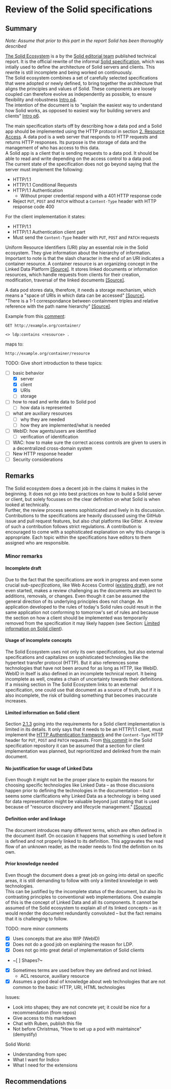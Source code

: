 # Review of the Solid specifications

## Summary
<!-- ---
Notes:

The specification defines a few terms in the beginning, which are crucial in understanding the document and Solid generally.
The definitions shall not be introduce using other terminology as the original definitions are already short and concise:

"A data pod is a place for storing documents, with mechanisms for controlling who can access what."

"A Solid app is an application that reads or writes data from one or more [data pods](https://solid.github.io/specification/#data-pod)."

"A read operation entails that information about a resource’s existence or its description can be known." [[[Source]]](https://github.com/solid/specification/issues/149#issue-568433265)

"A write operation entails that information about resources can be created or removed." [[[Source]]](https://github.com/solid/specification/issues/126#issuecomment-569920473)

"An append operation entails that information can be added but not removed." [[[Source]]](https://github.com/solid/specification/issues/118#issuecomment-569648485)

[The Solid Ecosystem](https://solid.github.io/specification/) is a publication that outlines "how Solid servers and clients can be interoperable by using communication protocols, global identifiers, authentication and authorization mechanisms, data formats and shapes, and query interfaces" [[Source]](https://solid.github.io/specification/#intro).
It does so by combining a set of technical specifications that were either defined by the Solid team in the progress or are existing specifications

all technical and non-technical parts of how Solid works. It does so in the form of specifications which define their correct means of implementation to ensure the proper usage of the Solid idea. It uses

Currently, the document is still in an incomplete draft status and has therefore, a few sections that are not yet defined and written down. In an initial approach of writing down everything about Solid [this](https://github.com/solid/solid-spec/) informal specification was produced.
It is used as a guide while formulating the real specifications.

The main document, the "The Solid Ecosystem", brings together a set of specifications, either specifications that coin new terms and are being devised at the same time or it reuses existing technical reports by linking to it – mostly being Request for Comments (RFC).\

The main document describes Solid as "applications with secure and permissioned access to externally stored data in an interoperable way".

The main document consists of six sections: *(1) Introduction, (2) Authenticated Resource Access, (3) Clients and Apps, (4) Optional Integrations, (5) HTTP Definitions and (6) Security Considerations*.

The Solid Ecosystem introduces two crucial terms a **data pod**, which is the decentralized location for the storage of data and a **Solid app** that reads and writes from and to a data pod.\

Section 3 of The Solid Ecosystem is titled *Clients and Apps* and states that it will give an implementation guidance, but because it is missing, it cannot be reasoned about. Therefore, an evaluation of existing Solid applications will be conducted. -->

*Note: Assume that prior to this part in the report Solid has been thoroughly described*

[The Solid Ecosystem](https://solid.github.io/specification/) is a by the [Solid editorial team](https://github.com/solid/process/blob/master/panels.md) published technical report. It is the official rewrite of the informal [Solid specification](https://github.com/solid/solid-spec/), which was intially used to define the architecture of Solid servers and clients. This rewrite is still incomplete and being worked on continuously.\
The Solid ecosystem combines a set of carefully selected specifications that were adopted or newly defined, to bring together the architecture that aligns the principles and values of Solid. These components are loosely coupled can therefore evolve as independently as possible, to ensure flexibility and robustness [Intro p4](https://solid.github.io/specification/#intro).\
The intention of the document is to "explain the easiest way to understand how Solid works, as opposed to easiest way for building servers and clients" [Intro p6](https://solid.github.io/specification/#intro).

The main specification starts off by describing how a data pod and a Solid app should be implemented using the HTTP protocol in section [2. Resource Access](https://solid.github.io/specification/#resource-access). A data pod is a web server that responds to HTTP requests and returns HTTP responses. Its purpose is the storage of data and the management of who has access to this data.\
A Solid app is a client that is sending requests to a data pod. It should be able to read and write depending on the access control to a data pod.\
The current state of the specification does not go beyond saying that the server must implement the following:
<!-- TODO: not sure if this is needed -->
- HTTP/1.1
- HTTP/1.1 Conditional Requests
- HTTP/1.1 Authentication
  - Without proper credential respond with a 401 HTTP response code
- Reject `PUT`, `POST` and `PATCH` without a `Content-Type` header with HTTP response code 400

For the client implementation it states:

- HTTP/1.1
- HTTP/1.1 Authentication client part
- Must send the `Content-Type` header with `PUT`, `POST` and `PATCH` requests

Uniform Resource Identifiers (URI) play an essential role in the Solid ecosystem. They give information about the hierarchy of information. Important to note is that the slash character in the end of an URI indicates a container resource. A container resource is an organizing concept in the Linked Data Platform [[Source]](https://www.w3.org/TR/ldp/#ldpc). It stores linked documents or information resources, which handle requests from clients for their creation, modification, traversal of the linked documents [[Source]](https://www.w3.org/TR/ldp/#dfn-linked-data-platform-container).<!-- TODO: could need a more thorough explanation here -->

A data pod stores data, therefore, it needs a storage mechanism, which means a "space of URIs in which data can be accessed" [[Source]](https://solid.github.io/specification/#storage).\
"There is a 1-1 correspondance between containment triples and relative reference with the path name hierarchy" [[Source]](https://solid.github.io/specification/#resource-containment).

Example from this [comment](https://github.com/solid/specification/issues/98#issuecomment-547506617):

```
GET http://example.org/container/

<> ldp:contains <resource> .
```

maps to:

```
http://example.org/container/resource
```



TODO: Give short introduction to these topics:

- [ ] basic behavior
  - [x] server
  - [x] client
  - [x] URIs
  - [ ] storage
- [ ] how to read and write data to Solid pod
  - [ ] how data is represented
- [ ] what are auxiliary resources
  - [ ] why they are needed
  - [ ] how they are implemented/what is needed
- [ ] WebID: how agents/users are identified
  - [ ] verification of identification
- [ ] WAC: how to make sure the correct access controls are given to users in a decentralized cross-domain system
- [ ] New HTTP response header
- [ ] Security considerations

## Remarks

The Solid ecosystem does a decent job in the claims it makes in the beginning. It does not go into best practices on how to build a Solid server or client, but solely focusses on the clear definition on what Solid is when looked at technically.\
Further, the review process seems sophisticated and lively in its discussion.
Contributions to the specifications are heavily discussed using the GitHub issue and pull request features, but also chat platforms like Gitter. A review of such a contribution follows strict regulations. A contribution is encouraged to come with a sophisticated explanation on why this change is appropriate. Each topic within the specifications have editors to them assigned who are responsible.

### Minor remarks

<!-- TODO: think about the order of these -->

#### Incomplete draft

Due to the fact that the specifications are work in progress and even some crucial *sub-specifications*, like Web Access Control ([existing draft](https://www.w3.org/wiki/WebAccessControl)), are not even started, makes a review challenging as the documents are subject to additions, removals, or changes.
Even though it can be assumed the general direction of its underlying principles does not change.
An application developed to the rules of today's Solid rules could result in the same application not conforming to tomorrow's set of rules and because the section on how a client should be implemented was temporarily removed from the specification it may likely happen (see Section: [Limited information on Solid client](#limited-information-on-solid-client)).

#### Usage of incomplete concepts

The Solid Ecosystem uses not only its own specifications, but also external specifications and capitalizes on sophisticated technologies like the hypertext transfer protocol (HTTP).
But it also references some technologies that have not been around for as long as HTTP, like WebID.\
WebID in itself is also defined in an incomplete technical report. It being incomplete as well, creates a chain of uncertainty towards their definitions.\
If a missing section in The Solid Ecosystem links to an external specification, one could use that document as a source of truth, but if it is also incomplete, the risk of building something that becomes inaccurate increases.

#### Limited information on Solid client

Section [2.1.3](https://solid.github.io/specification/#http-client) going into the requirements for a Solid client implementation is limited in its details.
It only says that it needs to be an HTTP/1.1 client, must implement the [HTTP Authentication framework](https://httpwg.org/specs/rfc7235.html) and the `Content-Type` HTTP header for `PUT`, `POST` and `PATCH` requests.
From [this commit](https://github.com/solid/specification/commit/d387e332f3bbc9af8e7ad596fa742530262a76a9) in the Solid specification repository it can be assumed that a section for client implementation was planned, but reprioritized and delinked from the main document.

#### No justification for usage of Linked Data

Even though it might not be the proper place to explain the reasons for choosing specific technologies like Linked Data – as those discussions happen prior to defining the technologies in the documentation – but it seems some clarifications why Linked Data as a technology is being used for data representation might be valuable beyond just stating that is used because of "resource discovery and lifecycle management." [[Source]](https://solid.github.io/specification/#resource-containment)

#### Definition order and linkage
<!-- ACL resource, container resource, auxiliary resource -->
The document introduces many different terms, which are often defined in the document itself. On occasion it happens that something is used before it is defined and not properly linked to its definition. This aggravates the read flow of an unknown reader, as the reader needs to find the definition on its own.

#### Prior knowledge needed

Even though the document does a great job on going into detail on specific areas, it is still demanding to follow with only a limited knowledge in web technologies.\
This can be justified by the incomplete status of the document, but also its contrasting principles to conventional web implementations.
One example of this is the concept of Linked Data and all its components. It cannot be assumed of the Solid ecosystem to explain all of its linked concepts – as it would render the document redundantly convoluted – but the fact remains that it is challenging to follow.

TODO: more minor comments

- [x] Uses concepts that are also WIP (WebID)
- [x] Does not do a good job on explaining the reason for LDP.
- [x] Does not go into great detail of implementation of Solid clients
- ~[ ] Shapes?~
- [x] Sometimes terms are used before they are defined and not linked.
  - ACL resource, auxiliary resource
- [x] Assumes a good deal of knowledge about web technologies that are not common to the basic: HTTP, URI, HTML technologies

Issues:

- Look into shapes; they are not concrete yet; it could be nice for a recommendation (from repos)
- Give access to this markdown
- Chat with Ruben, publish this file
- Not before Christmas, "How to set up a pod with maintaince" (demystify)


Solid World:

- Understanding from spec
- What I want for Indico
- What I need for the extensions


## Recommendations

<!-- TODO: Recommendations -->

<!-- ## Notes

### Slug header

[[Source]](https://tools.ietf.org/html/rfc5023#section-9.7)

>
>9.7. The Slug Header
>
>Slug is an HTTP entity-header whose presence in a POST to a Collection constitutes a request by the client to use the header’s value as part of any URIs that would normally be used to retrieve the to-be-created Entry or Media Resources.
>
>Servers MAY use the value of the Slug header when creating the Member URI of the newly created Resource, for instance, by using some or all of the words in the value for the last URI segment.

In other words the Slug header provides a means for a client to suggest the URI for a newly created resource [[Source]](https://blog.cdivilly.com/2016/03/01/slug-http-header).

### ETag

[https://en.wikipedia.org/wiki/HTTP_ETag](https://en.wikipedia.org/wiki/HTTP_ETag)

ETag is an HTTP header field for Web cache validation, which allows a client to make conditional requests.

### Auxiliary resource

"An auxiliary resource may provide supplementary information about a given Solid resource, or affect how that resource and others associated with it are processed, served, or interpreted."

"An auxiliary resource linked with a given Solid resource through an HTTP Link header is considered to be directly associated with that resource"

#### Examples

"A binary JPEG image linked to an auxiliary resource that includes information describing that binary JPEG."

This describes an ACL resource:

"A container linked to an auxiliary resource that includes access control statements for that container and the resources that belong to it."

### Solid sub-specifications

* [WebID-OIDC](https://solid.github.io/specification/webid-oidc/)
* [WebID-TLS](https://solid.github.io/specification/webid-tls/)
* [Web Access Control](https://solid.github.io/specification/wac/)
* [Data Footprints](https://solid.github.io/specification/forms/)
* [Data Pod Management](https://solid.github.io/specification/pod-management/)

## Notes on reviewing

- Reflecting both its strengths and weaknesses
- Assessment of the quality, novelty, and importance of the article on the good and bad

A. Summary of the specification\
B. Assessment of strengths and weaknesses\
C. Recommendation

[[Source]](https://www.cs.colostate.edu/~cs656/alan-meier.pdf):

(1) Title and author of paper
(2) Summary of paper
  This needs to be only 1-3 sentences, but it demonstrates that you understand the paper and, moreover, can summarize it more concisely than the author in his abstract.
(3) Good things about the paper (one paragraph)
  This is not always necessary, especially when the review is generally favorable. However, it is strongly recommended if the review is critical. Such introductions are good psychology if you want the author to drastically revise the paper.
(4) Major comments
  Discuss the author's assumptions, technical approach, analysis, results, conclusions, reference, etc. Be constructive, if possible, by suggesting improvements.
(5) Minor comments
  This section contains comments on style, figures, grammar, etc. If any of these are especially poor and detract from the overall presentation, then they might escalate to the 'major comments' section. It is acceptable to write these comments in list (or bullet) form.
(6) Recommendations
  Some referees will shower papers with invective even when they like it. An editor may not recognize this habit, and interpret the criticism as grounds not to publish the paper. For these reasons, it is worthwhile to tell the editor if the paper should be published. Three major categories of recommendations are: "publish as is", "publish after corrections have been made", and "reject". Sometimes the recommendations fit better in the cover letter. -->
